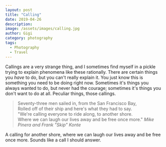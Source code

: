 ```yaml
---
layout: post
title: "Calling"
date: 2019-04-26
description:
image: /assets/images/calling.jpg
author: Gigi
category: photography
tags:
  - Photography
  - Travel
---
```


Callings are a very strange thing, and I sometimes find myself in a pickle
trying to explain phenomena like these rationally. There are certain things
you _have_ to do, but you can't really explain it. You just know
this is something you need to be doing right now. Sometimes it's things you
always wanted to do, but never had the courage; sometimes it's things you
don't want to do at all. Peculiar things, those callings.

> Seventy-three men sailed in, from the San Francisco Bay,<br/>
> Rolled off of their ship and here's what they had to say.<br/>
> "We're calling everyone to ride along, to another shore.<br/>
> Where we can laugh our lives away and be free once more."
> <cite>Mike Pinera and Frank "Skip" Konte</cite>

A calling for another shore, where we can laugh our lives away and be free
once more. Sounds like a call I should answer.
